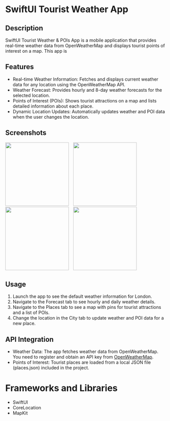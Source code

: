 # SwiftUI Tourist Weather App

## Description
SwiftUI Tourist Weather & POIs App is a mobile application that provides real-time weather data from OpenWeatherMap and displays tourist points of interest on a map. This app is 

## Features
+ Real-time Weather Information: Fetches and displays current weather data for any location using the OpenWeatherMap API.
+ Weather Forecast: Provides hourly and 8-day weather forecasts for the selected location.
+ Points of Interest (POIs): Shows tourist attractions on a map and lists detailed information about each place.
+ Dynamic Location Updates: Automatically updates weather and POI data when the user changes the location.

## Screenshots

<img src="https://github.com/ChitharaKarunasekera/SwiftUI-Tourist-Weather-App/assets/78892816/930b609d-b3c9-4f05-a357-1e3b59d5edc6" width="200" style="margin-right: 10px;">
<img src="https://github.com/ChitharaKarunasekera/SwiftUI-Tourist-Weather-App/assets/78892816/dfc87945-334d-4b67-ae95-13c5ad166889" width="200" style="margin-right: 10px;">
<img src="https://github.com/ChitharaKarunasekera/SwiftUI-Tourist-Weather-App/assets/78892816/86eec247-423e-4ea1-aa5a-9a974be88ef0" width="200" style="margin-right: 10px;">
<img src="https://github.com/ChitharaKarunasekera/SwiftUI-Tourist-Weather-App/assets/78892816/9705904e-43e4-4d60-904c-2cf1dc40e0ab"
width="200">

## Usage
1. Launch the app to see the default weather information for London.
2. Navigate to the Forecast tab to see hourly and daily weather details.
3. Navigate to the Places tab to see a map with pins for tourist attractions and a list of POIs.
4. Change the location in the City tab to update weather and POI data for a new place.

## API Integration
+ Weather Data: The app fetches weather data from OpenWeatherMap. You need to register and obtain an API key from [OpenWeatherMap](https://openweathermap.org/api).
+ Points of Interest: Tourist places are loaded from a local JSON file (places.json) included in the project.

# Frameworks and Libraries
+ SwiftUI
+ CoreLocation
+ MapKit

